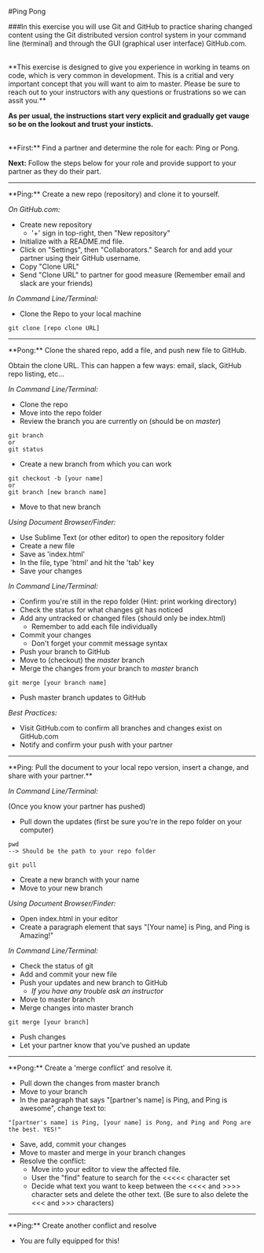 #Ping Pong

###In this exercise you will use Git and GitHub to practice sharing changed content using the Git distributed version control system in your command line (terminal) and through the GUI (graphical user interface) GitHub.com.

<br>
**This exercise is designed to give you experience in working in teams on code, which is very common in development. This is a critial and very important concept that you will want to aim to master. Please be sure to reach out to your instructors with any questions or frustrations so we can assit you.**

**As per usual, the instructions start very explicit and gradually get vauge so be on the lookout and trust your insticts.**

<br>
**First:** Find a partner and determine the role for each: Ping or Pong.

**Next:** Follow the steps below for your role and provide support to your partner as they do their part.
<hr>
**Ping:** Create a new repo (repository) and clone it to yourself.

_On GitHub.com:_

* Create new repository
	* '+' sign in top-right, then "New repository"
* Initialize with a README.md file.
* Click on "Settings", then "Collaborators." Search for and add your partner using their GitHub username.
* Copy "Clone URL"
* Send "Clone URL" to partner for good measure (Remember email and slack are your friends)

_In Command Line/Terminal:_

* Clone the Repo to your local machine

```
git clone [repo clone URL]
```
<hr>
**Pong:** Clone the shared repo, add a file, and push new file to GitHub.

Obtain the clone URL. This can happen a few ways: email, slack, GitHub repo listing, etc...

_In Command Line/Terminal:_

* Clone the repo
* Move into the repo folder
* Review the branch you are currently on (should be on _master_)

```
git branch
or 
git status
```
* Create a new branch from which you can work

```
git checkout -b [your name]
or
git branch [new branch name]
```
* Move to that new branch

_Using Document Browser/Finder:_

* Use Sublime Text (or other editor) to open the repository folder
* Create a new file
* Save as 'index.html'
* In the file, type 'html' and hit the 'tab' key
* Save your changes

_In Command Line/Terminal:_

* Confirm you're still in the repo folder (Hint: print working directory)
* Check the status for what changes git has noticed
* Add any untracked or changed files (should only be index.html)
	* Remember to add each file individually
* Commit your changes
	* Don't forget your commit message syntax
* Push your branch to GitHub
* Move to (checkout) the _master_ branch
* Merge the changes from your branch to _master_ branch

```
git merge [your branch name]
```
* Push master branch updates to GitHub

_Best Practices:_

* Visit GitHub.com to confirm all branches and changes exist on GitHub.com
* Notify and confirm your push with your partner
			
<hr>
**Ping: Pull the document to your local repo version, insert a change, and share with your partner.**

_In Command Line/Terminal:_

(Once you know your partner has pushed)

* Pull down the updates (first be sure you're in the repo folder on your computer)

```
pwd
--> Should be the path to your repo folder

git pull
```

* Create a new branch with your name
* Move to your new branch

_Using Document Browser/Finder:_

* Open index.html in your editor
* Create a paragraph element that says "[Your name] is Ping, and Ping is Amazing!"

_In Command Line/Terminal:_

* Check the status of git
* Add and commit your new file
* Push your updates and new branch to GitHub
	* _If you have any trouble ask an instructor_
* Move to master branch
* Merge changes into master branch

```
git merge [your branch]
```
* Push changes
* Let your partner know that you've pushed an update

<hr>
**Pong:** Create a 'merge conflict' and resolve it.

* Pull down the changes from master branch
* Move to your branch
* In the paragraph that says "[partner's name] is Ping, and Ping is awesome", change text to:

```
"[partner's name] is Ping, [your name] is Pong, and Ping and Pong are the best. YES!"
```
* Save, add, commit your changes
* Move to master and merge in your branch changes
* Resolve the conflict:
	* Move into your editor to view the affected file.
	* User the "find" feature to search for the <<<<< character set
	* Decide what text you want to keep between the <<<< and >>>> character sets and delete the other text. (Be sure to also delete the <<< and >>> characters)

<hr>
**Ping:** Create another conflict and resolve

* You are fully equipped for this!
